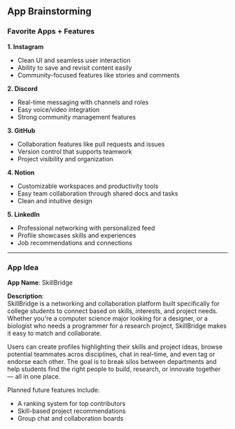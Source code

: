 ## App Brainstorming

### Favorite Apps + Features

**1. Instagram**
- Clean UI and seamless user interaction
- Ability to save and revisit content easily
- Community-focused features like stories and comments

**2. Discord**
- Real-time messaging with channels and roles
- Easy voice/video integration
- Strong community management features

**3. GitHub**
- Collaboration features like pull requests and issues
- Version control that supports teamwork
- Project visibility and organization

**4. Notion**
- Customizable workspaces and productivity tools
- Easy team collaboration through shared docs and tasks
- Clean and intuitive design

**5. LinkedIn**
- Professional networking with personalized feed
- Profile showcases skills and experiences
- Job recommendations and connections

---

### App Idea

**App Name**: SkillBridge

**Description**:  
SkillBridge is a networking and collaboration platform built specifically for college students to connect based on skills, interests, and project needs. Whether you're a computer science major looking for a designer, or a biologist who needs a programmer for a research project, SkillBridge makes it easy to match and collaborate.

Users can create profiles highlighting their skills and project ideas, browse potential teammates acros disciplines, chat in real-time, and even tag or endorse each other. The goal is to break silos between departments and help students find the right people to build, research, or innovate together — all in one place.

Planned future features include:
- A ranking system for top contributors
- Skill-based project recommendations
- Group chat and collaboration boards

